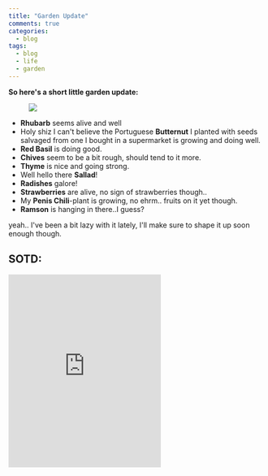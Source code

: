 ```yaml
---
title: "Garden Update"
comments: true
categories:
  - blog
tags:
  - blog
  - life
  - garden
---
```


**So here's a short little garden update:**

<figure>
  <a href="https://github.com/dotMavriQ/dotmavriq.github.io/blob/master/assets/Camera/20180625_gardenupdate.jpg?raw=true">
    <img src="https://github.com/dotMavriQ/dotmavriq.github.io/blob/master/assets/Camera/20180625_gardenupdate.jpg?raw=true"></a>
    </figure>

* **Rhubarb** seems alive and well
* Holy shiz I can't believe the Portuguese **Butternut** I planted with seeds salvaged from one I bought in a supermarket is growing and doing well.
* **Red Basil** is doing good.
* **Chives** seem to be a bit rough, should tend to it more.
* **Thyme** is nice and going strong.
* Well hello there **Sallad**! 
* **Radishes** galore! 
* **Strawberries** are alive, no sign of strawberries though..
* My **Penis Chili**-plant is growing, no ehrm.. fruits on it yet though.
* **Ramson** is hanging in there..I guess?

yeah.. I've been a bit lazy with it lately, I'll make sure to shape it up soon enough though.

## SOTD: 
<iframe src="https://open.spotify.com/embed?uri=spotify:track:6MSoJM9UIFHozmBCduQRje" width="300" height="380" frameborder="0" allowtransparency="true" allow="encrypted-media"></iframe>